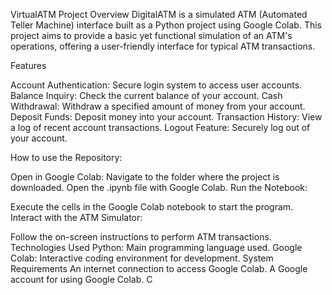VirtualATM
Project Overview
DigitalATM is a simulated ATM (Automated Teller Machine) interface built as a Python project using Google Colab. This project aims to provide a basic yet functional simulation of an ATM's operations, offering a user-friendly interface for typical ATM transactions.

Features

Account Authentication: Secure login system to access user accounts.
Balance Inquiry: Check the current balance of your account.
Cash Withdrawal: Withdraw a specified amount of money from your account.
Deposit Funds: Deposit money into your account.
Transaction History: View a log of recent account transactions.
Logout Feature: Securely log out of your account.

How to use the Repository:


Open in Google Colab:
Navigate to the folder where the project is downloaded.
Open the .ipynb file with Google Colab.
Run the Notebook:

Execute the cells in the Google Colab notebook to start the program.
Interact with the ATM Simulator:

Follow the on-screen instructions to perform ATM transactions.
Technologies Used
Python: Main programming language used.
Google Colab: Interactive coding environment for development.
System Requirements
An internet connection to access Google Colab.
A Google account for using Google Colab.
C

